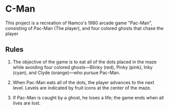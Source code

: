 # C-Man
This project is a recreation of Namco's 1980 arcade game "Pac-Man", consisting of Pac-Man (The player), and four colored ghosts that chase the player

## Rules
1. The objective of the game is to eat all of the dots placed in the maze while avoiding four colored ghosts—Blinky (red), Pinky (pink), Inky (cyan), and Clyde (orange)—who pursue Pac-Man.

2. When Pac-Man eats all of the dots, the player advances to the next level. Levels are indicated by fruit icons at the center of the maze.

3. If Pac-Man is caught by a ghost, he loses a life; the game ends when all lives are lost.
